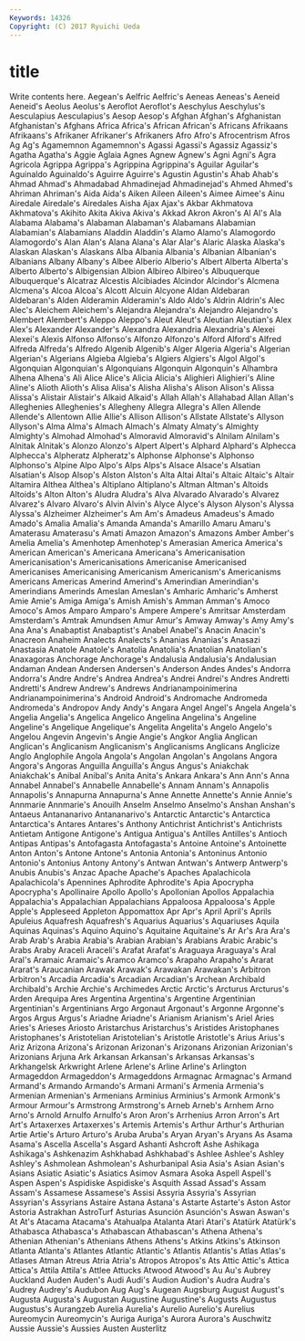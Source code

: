 ```yaml
---
Keywords: 14326 
Copyright: (C) 2017 Ryuichi Ueda
---
```


# title

Write contents here.
Aegean's Aelfric Aelfric's Aeneas Aeneas's Aeneid Aeneid's Aeolus Aeolus's Aeroflot
Aeroflot's Aeschylus Aeschylus's Aesculapius Aesculapius's Aesop Aesop's Afghan Afghan's Afghanistan
Afghanistan's Afghans Africa Africa's African African's Africans Afrikaans Afrikaans's Afrikaner
Afrikaner's Afrikaners Afro Afro's Afrocentrism Afros Ag Ag's Agamemnon Agamemnon's
Agassi Agassi's Agassiz Agassiz's Agatha Agatha's Aggie Aglaia Agnes Agnew
Agnew's Agni Agni's Agra Agricola Agrippa Agrippa's Agrippina Agrippina's Aguilar
Aguilar's Aguinaldo Aguinaldo's Aguirre Aguirre's Agustin Agustin's Ahab Ahab's Ahmad
Ahmad's Ahmadabad Ahmadinejad Ahmadinejad's Ahmed Ahmed's Ahriman Ahriman's Aida Aida's
Aiken Aileen Aileen's Aimee Aimee's Ainu Airedale Airedale's Airedales Aisha
Ajax Ajax's Akbar Akhmatova Akhmatova's Akihito Akita Akiva Akiva's Akkad
Akron Akron's Al Al's Ala Alabama Alabama's Alabaman Alabaman's Alabamans
Alabamian Alabamian's Alabamians Aladdin Aladdin's Alamo Alamo's Alamogordo Alamogordo's Alan
Alan's Alana Alana's Alar Alar's Alaric Alaska Alaska's Alaskan Alaskan's
Alaskans Alba Albania Albania's Albanian Albanian's Albanians Albany Albany's Albee
Alberio Alberio's Albert Alberta Alberta's Alberto Alberto's Albigensian Albion Albireo
Albireo's Albuquerque Albuquerque's Alcatraz Alcestis Alcibiades Alcindor Alcindor's Alcmena Alcmena's
Alcoa Alcoa's Alcott Alcuin Alcyone Aldan Aldebaran Aldebaran's Alden Alderamin
Alderamin's Aldo Aldo's Aldrin Aldrin's Alec Alec's Aleichem Aleichem's Alejandra
Alejandra's Alejandro Alejandro's Alembert Alembert's Aleppo Aleppo's Aleut Aleut's Aleutian
Aleutian's Alex Alex's Alexander Alexander's Alexandra Alexandria Alexandria's Alexei Alexei's
Alexis Alfonso Alfonso's Alfonzo Alfonzo's Alford Alford's Alfred Alfreda Alfreda's
Alfredo Algenib Algenib's Alger Algeria Algeria's Algerian Algerian's Algerians Algieba
Algieba's Algiers Algiers's Algol Algol's Algonquian Algonquian's Algonquians Algonquin Algonquin's
Alhambra Alhena Alhena's Ali Alice Alice's Alicia Alicia's Alighieri Alighieri's
Aline Aline's Alioth Alioth's Alisa Alisa's Alisha Alisha's Alison Alison's
Alissa Alissa's Alistair Alistair's Alkaid Alkaid's Allah Allah's Allahabad Allan
Allan's Alleghenies Alleghenies's Allegheny Allegra Allegra's Allen Allende Allende's Allentown
Allie Allie's Allison Allison's Allstate Allstate's Allyson Allyson's Alma Alma's
Almach Almach's Almaty Almaty's Almighty Almighty's Almohad Almohad's Almoravid Almoravid's
Alnilam Alnilam's Alnitak Alnitak's Alonzo Alonzo's Alpert Alpert's Alphard Alphard's
Alphecca Alphecca's Alpheratz Alpheratz's Alphonse Alphonse's Alphonso Alphonso's Alpine Alpo
Alpo's Alps Alps's Alsace Alsace's Alsatian Alsatian's Alsop Alsop's Alston
Alston's Alta Altai Altai's Altaic Altaic's Altair Altamira Althea Althea's
Altiplano Altiplano's Altman Altman's Altoids Altoids's Alton Alton's Aludra Aludra's
Alva Alvarado Alvarado's Alvarez Alvarez's Alvaro Alvaro's Alvin Alvin's Alyce
Alyce's Alyson Alyson's Alyssa Alyssa's Alzheimer Alzheimer's Am Am's Amadeus
Amadeus's Amado Amado's Amalia Amalia's Amanda Amanda's Amarillo Amaru Amaru's
Amaterasu Amaterasu's Amati Amazon Amazon's Amazons Amber Amber's Amelia Amelia's
Amenhotep Amenhotep's Amerasian America America's American American's Americana Americana's Americanisation
Americanisation's Americanisations Americanise Americanised Americanises Americanising Americanism Americanism's Americanisms Americans
Americas Amerind Amerind's Amerindian Amerindian's Amerindians Amerinds Ameslan Ameslan's Amharic
Amharic's Amherst Amie Amie's Amiga Amiga's Amish Amish's Amman Amman's
Amoco Amoco's Amos Amparo Amparo's Ampere Ampere's Amritsar Amsterdam Amsterdam's
Amtrak Amundsen Amur Amur's Amway Amway's Amy Amy's Ana Ana's
Anabaptist Anabaptist's Anabel Anabel's Anacin Anacin's Anacreon Anaheim Analects Analects's
Ananias Ananias's Anasazi Anastasia Anatole Anatole's Anatolia Anatolia's Anatolian Anatolian's
Anaxagoras Anchorage Anchorage's Andalusia Andalusia's Andalusian Andaman Andean Andersen Andersen's
Anderson Andes Andes's Andorra Andorra's Andre Andre's Andrea Andrea's Andrei
Andrei's Andres Andretti Andretti's Andrew Andrew's Andrews Andrianampoinimerina Andrianampoinimerina's Android
Android's Andromache Andromeda Andromeda's Andropov Andy Andy's Angara Angel Angel's
Angela Angela's Angelia Angelia's Angelica Angelico Angelina Angelina's Angeline Angeline's
Angelique Angelique's Angelita Angelita's Angelo Angelo's Angelou Angevin Angevin's Angie
Angie's Angkor Anglia Anglican Anglican's Anglicanism Anglicanism's Anglicanisms Anglicans Anglicize
Anglo Anglophile Angola Angola's Angolan Angolan's Angolans Angora Angora's Angoras
Anguilla Anguilla's Angus Angus's Aniakchak Aniakchak's Anibal Anibal's Anita Anita's
Ankara Ankara's Ann Ann's Anna Annabel Annabel's Annabelle Annabelle's Annam
Annam's Annapolis Annapolis's Annapurna Annapurna's Anne Annette Annette's Annie Annie's
Annmarie Annmarie's Anouilh Anselm Anselmo Anselmo's Anshan Anshan's Antaeus Antananarivo
Antananarivo's Antarctic Antarctic's Antarctica Antarctica's Antares Antares's Anthony Antichrist Antichrist's
Antichrists Antietam Antigone Antigone's Antigua Antigua's Antilles Antilles's Antioch Antipas
Antipas's Antofagasta Antofagasta's Antoine Antoine's Antoinette Anton Anton's Antone Antone's
Antonia Antonia's Antoninus Antonio Antonio's Antonius Antony Antony's Antwan Antwan's
Antwerp Antwerp's Anubis Anubis's Anzac Apache Apache's Apaches Apalachicola Apalachicola's
Apennines Aphrodite Aphrodite's Apia Apocrypha Apocrypha's Apollinaire Apollo Apollo's Apollonian
Apollos Appalachia Appalachia's Appalachian Appalachians Appaloosa Appaloosa's Apple Apple's Appleseed
Appleton Appomattox Apr Apr's April April's Aprils Apuleius Aquafresh Aquafresh's
Aquarius Aquarius's Aquariuses Aquila Aquinas Aquinas's Aquino Aquino's Aquitaine Aquitaine's
Ar Ar's Ara Ara's Arab Arab's Arabia Arabia's Arabian Arabian's
Arabians Arabic Arabic's Arabs Araby Araceli Araceli's Arafat Arafat's Araguaya
Araguaya's Aral Aral's Aramaic Aramaic's Aramco Aramco's Arapaho Arapaho's Ararat
Ararat's Araucanian Arawak Arawak's Arawakan Arawakan's Arbitron Arbitron's Arcadia Arcadia's
Arcadian Arcadian's Archean Archibald Archibald's Archie Archie's Archimedes Arctic Arctic's
Arcturus Arcturus's Arden Arequipa Ares Argentina Argentina's Argentine Argentinian Argentinian's
Argentinians Argo Argonaut Argonaut's Argonne Argonne's Argos Argus Argus's Ariadne
Ariadne's Arianism Arianism's Ariel Aries Aries's Arieses Ariosto Aristarchus Aristarchus's
Aristides Aristophanes Aristophanes's Aristotelian Aristotelian's Aristotle Aristotle's Arius Arius's Ariz
Arizona Arizona's Arizonan Arizonan's Arizonans Arizonian Arizonian's Arizonians Arjuna Ark
Arkansan Arkansan's Arkansas Arkansas's Arkhangelsk Arkwright Arlene Arlene's Arline Arline's
Arlington Armageddon Armageddon's Armageddons Armagnac Armagnac's Armand Armand's Armando Armando's
Armani Armani's Armenia Armenia's Armenian Armenian's Armenians Arminius Arminius's Armonk
Armonk's Armour Armour's Armstrong Armstrong's Arneb Arneb's Arnhem Arno Arno's
Arnold Arnulfo Arnulfo's Aron Aron's Arrhenius Arron Arron's Art Art's
Artaxerxes Artaxerxes's Artemis Artemis's Arthur Arthur's Arthurian Artie Artie's Arturo
Arturo's Aruba Aruba's Aryan Aryan's Aryans As Asama Asama's Ascella
Ascella's Asgard Ashanti Ashcroft Ashe Ashikaga Ashikaga's Ashkenazim Ashkhabad Ashkhabad's
Ashlee Ashlee's Ashley Ashley's Ashmolean Ashmolean's Ashurbanipal Asia Asia's Asian
Asian's Asians Asiatic Asiatic's Asiatics Asimov Asmara Asoka Aspell Aspell's
Aspen Aspen's Aspidiske Aspidiske's Asquith Assad Assad's Assam Assam's Assamese
Assamese's Assisi Assyria Assyria's Assyrian Assyrian's Assyrians Astaire Astana Astana's
Astarte Astarte's Aston Astor Astoria Astrakhan AstroTurf Asturias Asunción Asunción's
Aswan Aswan's At At's Atacama Atacama's Atahualpa Atalanta Atari Atari's
Atatürk Atatürk's Athabasca Athabasca's Athabascan Athabascan's Athena Athena's Athenian Athenian's
Athenians Athens Athens's Atkins Atkins's Atkinson Atlanta Atlanta's Atlantes Atlantic
Atlantic's Atlantis Atlantis's Atlas Atlas's Atlases Atman Atreus Atria Atria's
Atropos Atropos's Ats Attic Attic's Attica Attica's Attila Attila's Attlee
Attucks Atwood Atwood's Au Au's Aubrey Auckland Auden Auden's Audi
Audi's Audion Audion's Audra Audra's Audrey Audrey's Audubon Aug Aug's
Augean Augsburg August August's Augusta Augusta's Augustan Augustine Augustine's Augusts
Augustus Augustus's Aurangzeb Aurelia Aurelia's Aurelio Aurelio's Aurelius Aureomycin Aureomycin's
Auriga Auriga's Aurora Aurora's Auschwitz Aussie Aussie's Aussies Austen Austerlitz
